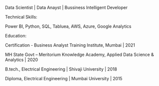 Data Scientist | Data Anayst | Bussiness Intelligent Developer

Technical Skills:

Power BI, Python, SQL, Tabluea, AWS, Azure, Google Analytics

Education:


Certification - Business Analyst Training Institute, Mumbai | 2021

MH State Govt – Meritorium Knowledge Academy, Applied Data Science & Analytics | 2020

B.tech., Electrical Engineering | Shivaji University | 2018

Diploma, Electrical Engineering |  Mumbai University | 2015



